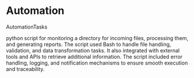 # Automation
AutomationTasks

python script for monitoring a directory for incoming files, processing them, and generating reports.
The script used Bash to handle file handling, validation, and data transformation tasks. It also integrated with external tools and APIs to retrieve additional information.
The script included error handling, logging, and notification mechanisms to ensure smooth execution and traceability.
